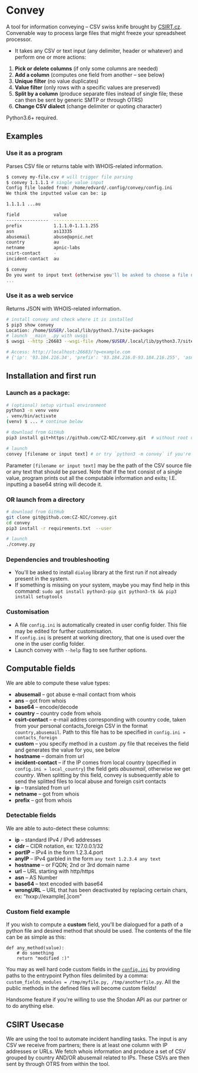 # Convey

A tool for information conveying – CSV swiss knife brought by [CSIRT.cz](https://csirt.cz). Convenable way to process large files that might freeze your spreadsheet processor.

* It takes any CSV or text input (any delimiter, header or whatever) and perform one or more actions:

1) **Pick or delete columns** (if only some columns are needed)
2) **Add a column** (computes one field from another – see below)
3) **Unique filter** (no value duplicates)
4) **Value filter** (only rows with a specific values are preserved)
5) **Split by a column** (produce separate files instead of single file; these can then be sent by generic SMTP or through OTRS)
6) **Change CSV dialect** (change delimiter or quoting character)

Python3.6+ required.

## Examples

### Use it as a program
Parses CSV file or returns table with WHOIS-related information.
```bash
$ convey my-file.csv # will trigger file parsing
$ convey 1.1.1.1 # single value input
Config file loaded from: /home/edvard/.config/convey/config.ini
We think the inputted value can be: ip

1.1.1.1 ...au

field             value
----------------  -----------------
prefix            1.1.1.0-1.1.1.255
asn               as13335
abusemail         abuse@apnic.net
country           au
netname           apnic-labs
csirt-contact     -
incident-contact  au

$ convey 
Do you want to input text (otherwise you'll be asked to choose a file name)? [y/n]
...
```  

### Use it as a web service
Returns JSON with WHOIS-related information.
```bash
# install convey and check where it is installed
$ pip3 show convey
Location: /home/$USER/.local/lib/python3.7/site-packages
# launch __main__.py with uwsgi
$ uwsgi --http :26683 --wsgi-file /home/$USER/.local/lib/python3.7/site-packages/convey/__main__.py

# Access: http://localhost:26683/?q=example.com
# {'ip': '93.184.216.34', 'prefix': '93.184.216.0-93.184.216.255', 'asn': '', 'abusemail': 'abuse@verizondigitalmedia.com', 'country': 'unknown', 'netname': 'edgecast-netblk-03', 'csirt-contact': '-', 'incident-contact': 'unknown'}

```

## Installation and first run


### Launch as a package:

```bash
# (optional) setup virtual environment
python3 -m venv venv
. venv/bin/activate
(venv) $ ... # continue below

# download from GitHub
pip3 install git+https://github.com/CZ-NIC/convey.git  # without root use may want to use --user

# launch
convey [filename or input text] # or try `python3 -m convey` if you're not having `.local/bin` in your executable path
```

Parameter `[filename or input text]` may be the path of the CSV source file or any text that should be parsed. Note that if the text consist of a single value, program prints out all the computable information and exits; I.E. inputting a base64 string will decode it.

### OR launch from a directory

```bash
# download from GitHub
git clone git@github.com:CZ-NIC/convey.git
cd convey
pip3 install -r requirements.txt  --user

# launch
./convey.py
```

### Dependencies and troubleshooting
* You'll be asked to install `dialog` library at the first run if not already present in the system.
* If something is missing on your system, maybe you may find help in this command: `sudo apt install python3-pip git python3-tk && pip3 install setuptools`

### Customisation
* A file `config.ini` is automatically created in user config folder. This file may be edited for further customisation.
* If `config.ini` is present at working directory, that one is used over the one in the user config folder.
* Launch convey with `--help` flag to see further options.

## Computable fields

We are able to compute these value types:

* **abusemail** – got abuse e-mail contact from whois
* **ans** – got from whois
* **base64** – encode/decode
* **country** – country code from whois
* **csirt-contact** – e-mail addres corresponding with country code, taken from your personal contacts_foreign CSV in the format `country,abusemail`. Path to this file has to be specified in `config.ini » contacts_foreign`
* **custom** – you specify method in a custom .py file that receives the field and generates the value for you, see below
* **hostname** – domain from url
* **incident-contact** – if the IP comes from local country (specified in `config.ini » local_country`) the field gets *abusemail*, otherwise we get *country*. When splitting by this field, convey is subsequently able to send the splitted files to local abuse and foreign csirt contacts 
* **ip** – translated from url
* **netname** – got from whois
* **prefix** – got from whois

### Detectable fields

We are able to auto-detect these columns: 

* **ip** – standard IPv4 / IPv6 addresses
* **cidr** – CIDR notation, ex: 127.0.0.1/32
* **portIP** – IPv4 in the form 1.2.3.4.port
* **anyIP** – IPv4 garbled in the form `any text 1.2.3.4 any text`
* **hostname** – or FQDN; 2nd or 3rd domain name
* **url** – URL starting with http/https
* **asn** – AS Number
* **base64** – text encoded with base64
* **wrongURL** – URL that has been deactivated by replacing certain chars, ex: "hxxp://example[.]com"
           

### Custom field example
If you wish to compute a **custom** field, you'll be dialogued for a path of a python file and desired method that should be used. The contents of the file can be as simple as this:

```python3
def any_method(value):
    # do something
    return "modified :)"
```

You may as well hard code custom fields in the [`config.ini`](convey/config.ini.default) by providing paths to the entrypoint Python files delimited by a comma: `custom_fields_modules = /tmp/myfile.py, /tmp/anotherfile.py`. All the public methods in the defined files will become custom fields!

Handsome feature if you're willing to use the Shodan API as our partner or to do anything else.

## CSIRT Usecase
We are using the tool to automate incident handling tasks. The input is any CSV we receive from partners; there is at least one column with IP addresses or URLs. We fetch whois information and produce a set of CSV grouped by country AND/OR abusemail related to IPs. These CSVs are then sent by through OTRS from within the tool.
